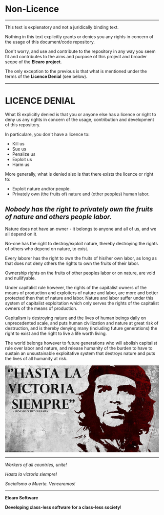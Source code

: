 # Non-Licence

---

This text is explenatory and not a juridically binding text.

Nothing in this text explicitly grants or denies you any rights in concern of the usage of this document/code repository.

Don't worry, and use and contribute to the repository in any way you seem fit and contributes to the aims and purpose of this project and broader scope of the **Elcaro project**. 

The only exception to the previous is that what is mentioned under the terms of the **Licence Denial** (see below).

---

# LICENCE DENIAL

What IS explicitly denied is that you or anyone else has a licence or right to deny us any rights in concern of the usage, contribution and development of this repository.

In particulare, you don't have a licence to:
* Kill us
* Sue us
* Penalize us
* Exploit us
* Harm us

More generally, what is denied also is that there exists the licence or right to:
* Exploit nature and/or people.
* Privately own (the fruits of) nature and (other peoples) human labor.

## *Nobody has the right to privately own the fruits of nature and others people labor.*

Nature does not have an owner - it belongs to anyone and all of us, and we all depend on it.

No-one has the right to destroy/exploit nature, thereby destroying the rights of others who depend on nature, to exist.

Every laborer has the right to own the fruits of his/her own labor, as long as that does not deny others the rights to own the fruits of their labor.

Ownership rights on the fruits of other peoples labor or on nature, are void and nullifyable. 

Under capitalist rule however, the rights of the capitalist owners of the means of production and exploiters of nature and labor, are more and better protected then that of nature and labor. Nature and labor suffer under this system of capitalist exploitation which only serves the rights of the capitalist owners of the means of production.

Capitalism is destroying nature and the lives of human beings daily on unprecedented scale, and puts human civilization and nature at great risk of destruction, and is thereby denying many (including future generations) the right to exist and the right to live a life worth living.

The world belongs however to future generations who will abolish capitalist rule over labor and nature, and release humanity of the burden to have to sustain an unsustainable exploitative system that destroys nature and puts the lives of all humanity at risk.


![Hasta la Victoria Siempre](img/hasta_la_victoria_siempre.jpg)

---

*Workers of all countries, unite!*

*Hasta la victoria siempre!*

*Socialismo o Muerte. Venceremos!*

---

**Elcaro Software**

**Developing class-less software for a class-less society!**
